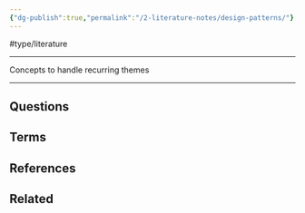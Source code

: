 ```yaml
---
{"dg-publish":true,"permalink":"/2-literature-notes/design-patterns/"}
---
```


#type/literature 

---
Concepts to handle recurring themes

---
## Questions
## Terms
## References
## Related